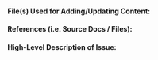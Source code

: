 #### File(s) Used for Adding/Updating Content: ####


#### References (i.e. Source Docs / Files): ####


#### High-Level Description of Issue: ####

